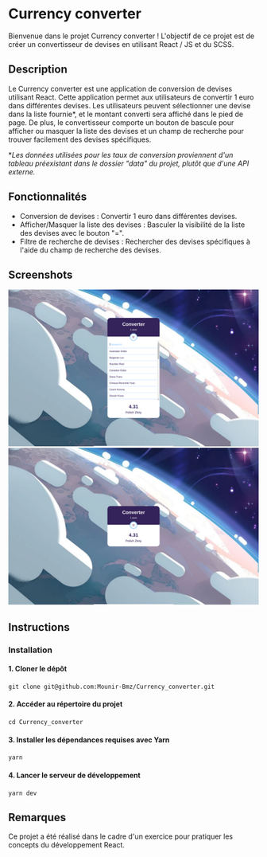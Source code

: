 # Currency converter

Bienvenue dans le projet Currency converter !
L'objectif de ce projet est de créer un convertisseur de devises en utilisant React / JS et du SCSS.

## Description

Le Currency converter est une application de conversion de devises utilisant React. Cette application permet aux utilisateurs de convertir 1 euro dans différentes devises. Les utilisateurs peuvent sélectionner une devise dans la liste fournie*, et le montant converti sera affiché dans le pied de page. De plus, le convertisseur comporte un bouton de bascule pour afficher ou masquer la liste des devises et un champ de recherche pour trouver facilement des devises spécifiques.

**Les données utilisées pour les taux de conversion proviennent d'un tableau préexistant dans le dossier "data" du projet, plutôt que d'une API externe.*

## Fonctionnalités

- Conversion de devises : Convertir 1 euro dans différentes devises.
- Afficher/Masquer la liste des devises : Basculer la visibilité de la liste des devises avec le bouton "=".
- Filtre de recherche de devises : Rechercher des devises spécifiques à l'aide du champ de recherche des devises.

## Screenshots

![Page d'accueil](./docs/images/converter_screen_01.png)
![Page d'accueil 02](./docs/images/converter_screen_02.png)

## Instructions

### Installation

#### 1. Cloner le dépôt

```console
git clone git@github.com:Mounir-Bmz/Currency_converter.git
```

#### 2. Accéder au répertoire du projet

```console
cd Currency_converter
```

#### 3. Installer les dépendances requises avec Yarn

```console
yarn
```

#### 4. Lancer le serveur de développement

```console
yarn dev
```

## Remarques

Ce projet a été réalisé dans le cadre d'un exercice pour pratiquer les concepts du développement React.
